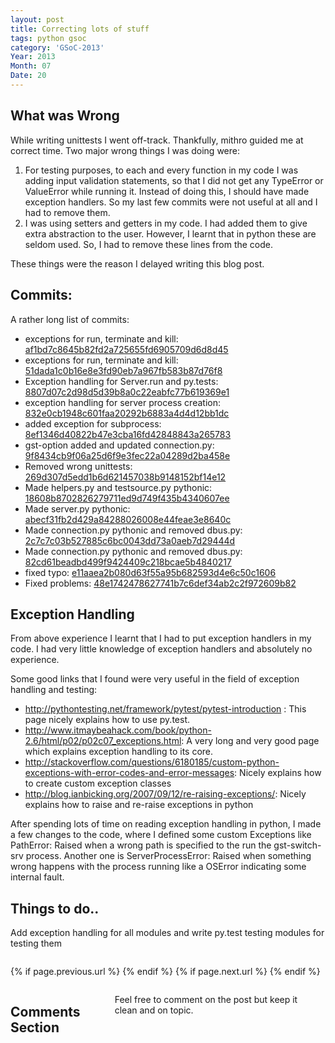 ```yaml
---
layout: post
title: Correcting lots of stuff
tags: python gsoc
category: 'GSoC-2013'
Year: 2013
Month: 07
Date: 20
---
```


<h2>
	What was Wrong
</h2>
<p>
	While writing unittests I went off-track. Thankfully, mithro guided me at correct time. Two major wrong things I was doing were:
	<ol>
		<li>For testing purposes, to each and every function in my code I was adding input validation statements, so that I did not get any TypeError or ValueError while running it. Instead of doing this, I should have made exception handlers. So my last few commits were not useful at all and I had to remove them.</li>
		<li>I was using setters and getters in my code. I had added them to give extra abstraction to the user. However, I learnt that in python these are seldom used. So, I had to remove these lines from the code.</li>
	</ol>
	These things were the reason I delayed writing this blog post.
</p>
<h2>
	Commits:
</h2>
<p>
	A rather long list of commits:
	<ul>
		<li>exceptions for run, terminate and kill: <a href="https://github.com/hyades/gst-switch/commit/af1bd7c8645b82fd2a725655fd6905709d6d8d45">af1bd7c8645b82fd2a725655fd6905709d6d8d45</a></li>
		<li>exceptions for run, terminate and kill: <a href="https://github.com/hyades/gst-switch/commit/51dada1c0b16e8e3fd90eb7a967fb583b87d76f8">51dada1c0b16e8e3fd90eb7a967fb583b87d76f8</a></li>
		<li>Exception handling for Server.run and py.tests: <a href="https://github.com/hyades/gst-switch/commit/8807d07c2d98d5d39b8a0c22eabfc77b619369e1">8807d07c2d98d5d39b8a0c22eabfc77b619369e1</a></li>
		<li>exception handling for server process creation: <a href="https://github.com/hyades/gst-switch/commit/832e0cb1948c601faa20292b6883a4d4d12bb1dc">832e0cb1948c601faa20292b6883a4d4d12bb1dc</a></li>
		<li>added exception for subprocess: <a href="https://github.com/hyades/gst-switch/commit/8ef1346d40822b47e3cba16fd42848843a265783">8ef1346d40822b47e3cba16fd42848843a265783</a></li>
		<li>gst-option added and updated connection.py: <a href="https://github.com/hyades/gst-switch/commit/9f8434cb9f06a25d6f9e3fec22a04289d2ba458e">9f8434cb9f06a25d6f9e3fec22a04289d2ba458e</a></li>
		<li>Removed wrong unittests: <a href="https://github.com/hyades/gst-switch/commit/269d307d5edd1b6d621457038b9148152bf14e12">269d307d5edd1b6d621457038b9148152bf14e12</a></li>
		<li>Made helpers.py and testsource.py pythonic: <a href="https://github.com/hyades/gst-switch/commit/18608b8702826279711ed9d749f435b4340607ee">18608b8702826279711ed9d749f435b4340607ee</a></li>
		<li>Made server.py pythonic: <a href="https://github.com/hyades/gst-switch/commit/abecf31fb2d429a84288026008e44feae3e8640c">abecf31fb2d429a84288026008e44feae3e8640c</a></li>
		<li>Made connection.py pythonic and removed dbus.py: <a href="https://github.com/hyades/gst-switch/commit/2c7c7c03b527885c6bc0043dd73a0aeb7d29444d">2c7c7c03b527885c6bc0043dd73a0aeb7d29444d</a></li>
		<li>Made connection.py pythonic and removed dbus.py: <a href="https://github.com/hyades/gst-switch/commit/82cd61beadbd499f9424409c218bcae5b4840217">82cd61beadbd499f9424409c218bcae5b4840217</a></li>
		<li>fixed typo: <a href="https://github.com/hyades/gst-switch/commit/e11aaea2b080d63f55a95b682593d4e6c50c1606">e11aaea2b080d63f55a95b682593d4e6c50c1606</a></li>
		<li>Fixed problems: <a href="https://github.com/hyades/gst-switch/commit/48e1742478627741b7c6def34ab2c2f972609b82">48e1742478627741b7c6def34ab2c2f972609b82</a></li>
	</ul>
</p>

<h2>
	Exception Handling
</h2>
<p>
	From above experience I learnt that I had to put exception handlers in my code. I had very little knowledge of exception handlers and absolutely no experience.
</p>
<p>
	Some good links that I found were very useful in the field of exception handling and testing:
	<ul>
		<li><a href="http://pythontesting.net/framework/pytest/pytest-introduction/">http://pythontesting.net/framework/pytest/pytest-introduction</a> : This page nicely explains how to use py.test.</li>
		<li><a href="http://www.itmaybeahack.com/book/python-2.6/html/p02/p02c07_exceptions.html">http://www.itmaybeahack.com/book/python-2.6/html/p02/p02c07_exceptions.html</a>: A very long and very good page which explains exception handling to its core.</li>
		<li><a href="http://stackoverflow.com/questions/6180185/custom-python-exceptions-with-error-codes-and-error-messages">http://stackoverflow.com/questions/6180185/custom-python-exceptions-with-error-codes-and-error-messages</a>: Nicely explains how to create custom exception classes</li>
		<li><a href="http://blog.ianbicking.org/2007/09/12/re-raising-exceptions/">http://blog.ianbicking.org/2007/09/12/re-raising-exceptions/</a>: Nicely explains how to raise and re-raise exceptions in python</li>
	</ul>
</p>
<p>
	After spending lots of time on reading exception handling in python, I made a few changes to the code, where I defined some custom Exceptions like PathError: Raised when a wrong path is specified to the run the gst-switch-srv process. Another one is ServerProcessError: Raised when something wrong happens with the process running like a OSError indicating some internal fault.
</p>
<h2>Things to do..</h2>
<p>
	Add exception handling for all modules and write py.test testing modules for testing them
</p>

<div class="row">	
	<div class="span9 column">
			<p class="pull-right">{% if page.previous.url %} <a href="{{page.previous.url}}" title="Previous Post: {{page.previous.title}}"><i class="icon-chevron-left"></i></a> 	{% endif %}   {% if page.next.url %} 	<a href="{{page.next.url}}" title="Next Post: {{page.next.title}}"><i class="icon-chevron-right"></i></a> 	{% endif %} </p>  
	</div>

</div>

<div class="row">	
    <div class="span9 columns">    
		<h2>Comments Section</h2>
	    <p>Feel free to comment on the post but keep it clean and on topic.</p>	
		<div id="disqus_thread"></div>
		<script type="text/javascript">
			/* * * CONFIGURATION VARIABLES: EDIT BEFORE PASTING INTO YOUR WEBPAGE * * */
			var disqus_shortname = 'aayushahuja'; // required: replace example with your forum shortname
			
			
			/* * * DON'T EDIT BELOW THIS LINE * * */
			(function() {
				var dsq = document.createElement('script'); dsq.type = 'text/javascript'; dsq.async = true;
				dsq.src = 'http://' + disqus_shortname + '.disqus.com/embed.js';
				(document.getElementsByTagName('head')[0] || document.getElementsByTagName('body')[0]).appendChild(dsq);
			})();
		</script>
		<noscript>Please enable JavaScript to view the <a href="http://disqus.com/?ref_noscript">comments powered by Disqus.</a></noscript>
		<a href="http://disqus.com" class="dsq-brlink">blog comments powered by <span class="logo-disqus">Disqus</span></a>
	</div>
</div>

<!-- Twitter -->
<script>!function(d,s,id){var js,fjs=d.getElementsByTagName(s)[0];if(!d.getElementById(id)){js=d.createElement(s);js.id=id;js.src="//platform.twitter.com/widgets.js";fjs.parentNode.insertBefore(js,fjs);}}(document,"script","twitter-wjs");</script>

<!-- Google + -->
<script type="text/javascript">
  (function() {
    var po = document.createElement('script'); po.type = 'text/javascript'; po.async = true;
    po.src = 'https://apis.google.com/js/plusone.js';
    var s = document.getElementsByTagName('script')[0]; s.parentNode.insertBefore(po, s);
  })();
</script>
<!-- Written by hyades -->

